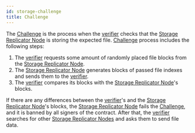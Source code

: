 ```yaml
---
id: storage-challenge
title: Challenge
---
```


The [Challenge](challenge.md) is the process when the [verifier](roles.md#verifier-responsibilities) checks that the [Storage Replicator Node](roles.md#replicator-node) is storing the expected file. [Challenge](challenge.md) process includes the following steps:

1. The [verifier](roles.md#verifier-responsibilities) requests some amount of randomly placed file blocks from the [Storage Replicator Node](roles.md#replicator-node).
2. The [Storage Replicator Node](roles.md#replicator-node) generates blocks of passed file indexes and sends them to the [verifier](roles.md#verifier-responsibilities).
3. The [verifier](roles.md#verifier-responsibilities) compares its blocks with the [Storage Replicator Node](roles.md#replicator-node)'s blocks.

If there are any differences between the [verifier](roles.md#verifier-responsibilities)'s and the [Storage Replicator Node](roles.md#replicator-node)'s blocks, the [Storage Replicator Node](roles.md#replicator-node) fails the [Challenge](challenge.md), and it is banned by all signers of the contract. After that, the [verifier](roles.md#verifier-responsibilities) searches for other [Storage Replicator Nodes](roles.md#replicator-node) and asks them to send file data.